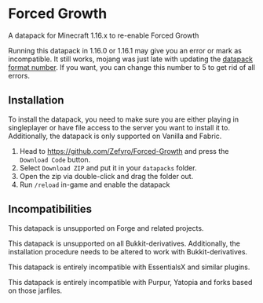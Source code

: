 # Forced Growth

A datapack for Minecraft 1.16.x to re-enable Forced Growth

Running this datapack in 1.16.0 or 1.16.1 may give you an error or mark as incompatible. It still works, mojang was just late with updating the [datapack format number](./pack.mcmeta#L3). If you want, you can change this number to 5 to get rid of all errors.

## Installation

To install the datapack, you need to make sure you are either playing in singleplayer or have file access to the server you want to install it to. Additionally, the datapack is only supported on Vanilla and Fabric.

1. Head to https://github.com/Zefyro/Forced-Growth and press the `Download Code` button.
2. Select `Download ZIP` and put it in your `datapacks` folder.
3. Open the zip via double-click and drag the folder out.
4. Run `/reload` in-game and enable the datapack

## Incompatibilities

This datapack is unsupported on Forge and related projects.

This datapack is unsupported on all Bukkit-derivatives. Additionally, the installation procedure needs to be altered to work with Bukkit-derivatives.

This datapack is entirely incompatible with EssentialsX and similar plugins.

This datapack is entirely incompatible with Purpur, Yatopia and forks based on those jarfiles.
